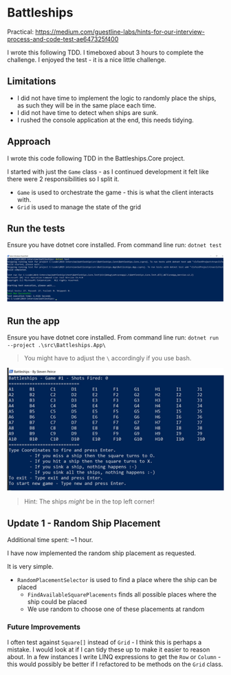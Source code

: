 # Battleships

Practical: https://medium.com/guestline-labs/hints-for-our-interview-process-and-code-test-ae647325f400

I wrote this following TDD. I timeboxed about 3 hours to complete the challenge.
I enjoyed the test - it is a nice little challenge.

## Limitations
- I did not have time to implement the logic to randomly place the ships, as such they will be in the same place each time.
- I did not have time to detect when ships are sunk.
- I rushed the console application at the end, this needs tidying.

## Approach

I wrote this code following TDD in the Battleships.Core project.

I started with just the `Game` class - as I continued development it felt like there were 2 responsibilities so I split it.
- `Game` is used to orchestrate the game - this is what the client interacts with.
- `Grid` is used to manage the state of the grid

## Run the tests

Ensure you have dotnet core installed.
From command line run: `dotnet test`

![Unit Tests](UnitTests.jpg)

## Run the app
Ensure you have dotnet core installed.
From command line run: `dotnet run --project .\src\Battleships.App\`

> You might have to adjust the `\` accordingly if you use bash.

![NewGame](NewGame.jpg)

> Hint: The ships *might* be in the top left corner!

## Update 1 - Random Ship Placement

Additional time spent: ~1 hour.

I have now implemented the random ship placement as requested.

It is very simple.
- `RandomPlacementSelector` is used to find a place where the ship can be placed
  - `FindAvailableSquarePlacements` finds all possible places where the ship could be placed
  - We use random to choose one of these placements at random 

### Future Improvements
I often test against `Square[]` instead of `Grid` - I think this is perhaps a mistake. I would look at if I can tidy these up to make it easier to reason about.
In a few instances I write LINQ expressions to get the `Row` or `Column` - this would possibly be better if I refactored to be methods on the `Grid` class.
